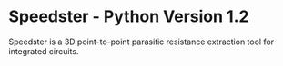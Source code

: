 # Speedster - Python Version 1.2

Speedster is a 3D point-to-point parasitic resistance extraction tool for integrated circuits.
